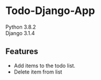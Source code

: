 # Todo-Django-App

Python 3.8.2<br>
Django 3.1.4<br>

## Features

- Add items to the todo list.
- Delete item from list
